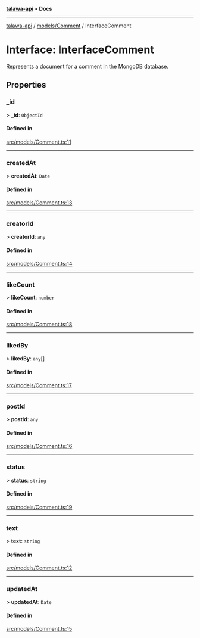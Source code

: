 [**talawa-api**](../../../README.md) • **Docs**

***

[talawa-api](../../../modules.md) / [models/Comment](../README.md) / InterfaceComment

# Interface: InterfaceComment

Represents a document for a comment in the MongoDB database.

## Properties

### \_id

\> **\_id**: `ObjectId`

#### Defined in

[src/models/Comment.ts:11](https://github.com/PalisadoesFoundation/talawa-api/blob/1f38da5423898626c6ebfa24896a9c3d008195c6/src/models/Comment.ts#L11)

***

### createdAt

\> **createdAt**: `Date`

#### Defined in

[src/models/Comment.ts:13](https://github.com/PalisadoesFoundation/talawa-api/blob/1f38da5423898626c6ebfa24896a9c3d008195c6/src/models/Comment.ts#L13)

***

### creatorId

\> **creatorId**: `any`

#### Defined in

[src/models/Comment.ts:14](https://github.com/PalisadoesFoundation/talawa-api/blob/1f38da5423898626c6ebfa24896a9c3d008195c6/src/models/Comment.ts#L14)

***

### likeCount

\> **likeCount**: `number`

#### Defined in

[src/models/Comment.ts:18](https://github.com/PalisadoesFoundation/talawa-api/blob/1f38da5423898626c6ebfa24896a9c3d008195c6/src/models/Comment.ts#L18)

***

### likedBy

\> **likedBy**: `any`[]

#### Defined in

[src/models/Comment.ts:17](https://github.com/PalisadoesFoundation/talawa-api/blob/1f38da5423898626c6ebfa24896a9c3d008195c6/src/models/Comment.ts#L17)

***

### postId

\> **postId**: `any`

#### Defined in

[src/models/Comment.ts:16](https://github.com/PalisadoesFoundation/talawa-api/blob/1f38da5423898626c6ebfa24896a9c3d008195c6/src/models/Comment.ts#L16)

***

### status

\> **status**: `string`

#### Defined in

[src/models/Comment.ts:19](https://github.com/PalisadoesFoundation/talawa-api/blob/1f38da5423898626c6ebfa24896a9c3d008195c6/src/models/Comment.ts#L19)

***

### text

\> **text**: `string`

#### Defined in

[src/models/Comment.ts:12](https://github.com/PalisadoesFoundation/talawa-api/blob/1f38da5423898626c6ebfa24896a9c3d008195c6/src/models/Comment.ts#L12)

***

### updatedAt

\> **updatedAt**: `Date`

#### Defined in

[src/models/Comment.ts:15](https://github.com/PalisadoesFoundation/talawa-api/blob/1f38da5423898626c6ebfa24896a9c3d008195c6/src/models/Comment.ts#L15)
